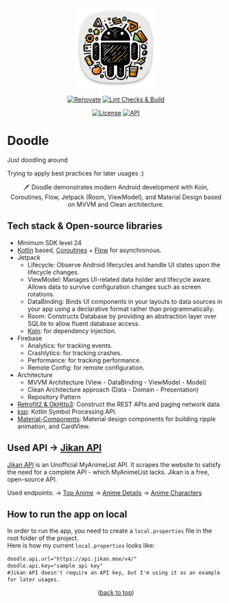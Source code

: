 <a name="readme-top"></a>

<p align="center">
  <a>
    <img src="app/src/main/res/mipmap-xxxhdpi/ic_launcher.png" alt="Doodel App Icon" >
  </a>
</p>

<p align="center">
  <a href="https://renovatebot.com/"><img alt="Renovate" src="https://img.shields.io/badge/RenovateBot-not_enabled-red.svg"/></a>
  <a href="https://github.com/enesky/Doodle/actions/workflows/main.yml"><img alt="Lint Checks & Build" src="https://github.com/enesky/Doodle/actions/workflows/main.yml/badge.svg"/></a>
  <!-- Add more -->
</p>

<p align="center">
  <a href="https://github.com/enesky/Doodle/blob/main/LICENSE"><img alt="License" src="https://img.shields.io/badge/License-Apache%202.0-blue.svg"/></a>
  <a href="https://android-arsenal.com/api?level=24"><img alt="API" src="https://img.shields.io/badge/API-24%2B-brightgreen.svg?style=flat"/></a>
  <!-- Add more -->
</p>

# Doodle

Just doodling around

Trying to apply best practices for later usages :)

<p align="center">  
🗡️ Doodle demonstrates modern Android development with Koin, Coroutines, Flow, Jetpack (Room, ViewModel), and Material Design based on MVVM and Clean architecture.
</p>

## Tech stack & Open-source libraries

- Minimum SDK level 24
- [Kotlin](https://kotlinlang.org/) based, [Coroutines](https://github.com/Kotlin/kotlinx.coroutines) + [Flow](https://kotlin.github.io/kotlinx.coroutines/kotlinx-coroutines-core/kotlinx.coroutines.flow/) for asynchronous.
- Jetpack
    - Lifecycle: Observe Android lifecycles and handle UI states upon the lifecycle changes.
    - ViewModel: Manages UI-related data holder and lifecycle aware. Allows data to survive configuration changes such as screen rotations.
    - DataBinding: Binds UI components in your layouts to data sources in your app using a declarative format rather than programmatically.
    - Room: Constructs Database by providing an abstraction layer over SQLite to allow fluent database access.
    - [Koin](https://insert-koin.io/): for dependency injection.
- Firebase
    - Analytics: for tracking events.
    - Crashlytics: for tracking crashes.
    - Performance: for tracking performance.
    - Remote Config: for remote configuration.
- Architecture
    - MVVM Architecture (View - DataBinding - ViewModel - Model)
    - Clean Architecture approach (Data - Domain - Presentation)
    - Repository Pattern
- [Retrofit2 & OkHttp3](https://github.com/square/retrofit): Construct the REST APIs and paging network data.
- [ksp](https://github.com/google/ksp): Kotlin Symbol Processing API.
- [Material-Components](https://github.com/material-components/material-components-android): Material design components for building ripple animation, and CardView.

## Used API -> [Jikan API](https://docs.api.jikan.moe/)

[Jikan API](https://docs.api.jikan.moe/) is an Unofficial MyAnimeList API.
It scrapes the website to satisfy the need for a complete API - which MyAnimeList lacks.
Jikan is a free, open-source API.

Used endpoints:
-> [Top Anime](https://api.jikan.moe/v4/top/anime/1/)
-> [Anime Details](https://api.jikan.moe/v4/anime/1)
-> [Anime Characters](https://api.jikan.moe/v4/anime/1/characters)

## How to run the app on local

In order to run the app, you need to create a `local.properties` file in the root folder of the project.  
Here is how my current `local.properties` looks like:

```properties
doodle.api.url="https://api.jikan.moe/v4/"
doodle.api.key="sample api key" 
#Jikan API doesn't require an API key, but I'm using it as an example for later usages.
```

<p align="center">(<a href="#readme-top">back to top</a>)</p>
